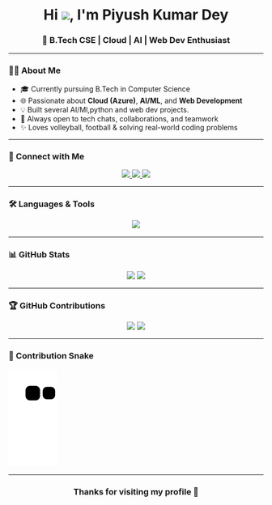 
<h1 align="center">
  Hi <img src="https://media.giphy.com/media/hvRJCLFzcasrR4ia7z/giphy.gif" width="30px"/>, I'm Piyush Kumar Dey
</h1>
<h3 align="center">🚀 B.Tech CSE | Cloud | AI | Web Dev Enthusiast</h3>

---

### 👨‍💻 About Me

- 🎓 Currently pursuing B.Tech in Computer Science  
- 🌐 Passionate about **Cloud (Azure)**, **AI/ML**, and **Web Development**  
- 💡 Built several AI/Ml,python and web dev projects. 
- 💬 Always open to tech chats, collaborations, and teamwork  
- ✨ Loves volleyball, football & solving real-world coding problems

---

### 🔗 Connect with Me

<p align="center">
  <a href="https://www.linkedin.com/in/piyush-kumar-dey-291b19342/">
    <img src="https://img.shields.io/badge/LinkedIn-blue?style=for-the-badge&logo=linkedin&logoColor=white" />
  </a>
  <a href="mailto:deypiyushkumar12121@gmail.com">
    <img src="https://img.shields.io/badge/Gmail-D14836?style=for-the-badge&logo=gmail&logoColor=white" />
  </a>
  <a href="https://github.com/piyushkumar030">
    <img src="https://img.shields.io/badge/GitHub-black?style=for-the-badge&logo=github&logoColor=white" />
  </a>
</p>

---

### 🛠️ Languages & Tools

<div align="center">
  <img src="https://skillicons.dev/icons?i=py,java,c,c++,html,css,js,nodejs,kotlin,azure,mongodb,mysql,php,git,github,vscode,jupyter,linux," />
</div>



---

### 📊 GitHub Stats

<div align="center">
  <img src="https://github-readme-stats.vercel.app/api?username=piyushkumar030&show_icons=true&theme=radical" height="180"/>
  <img src="https://github-readme-streak-stats.herokuapp.com/?user=piyushkumar030&theme=radical" height="180"/>
</div>

---

### 🏆 GitHub Contributions

<div align="center">
  <img src="https://github-profile-summary-cards.vercel.app/api/cards/repos-per-language?username=piyushkumar030&theme=radical" />
  <img src="https://github-profile-summary-cards.vercel.app/api/cards/most-commit-language?username=piyushkumar030&theme=radical" />
</div>

---

### 🐍 Contribution Snake

![Snake animation](https://raw.githubusercontent.com/piyushkumar030/piyushkumar030/output/github-contribution-grid-snake2.svg)

---

<h3 align="center">Thanks for visiting my profile 🙌</h3>
